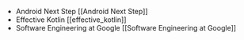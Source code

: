 - Android Next Step [[Android Next Step]]
- Effective Kotlin [[effective_kotlin]]
- Software Engineering at Google [[Software Engineering at Google]]
